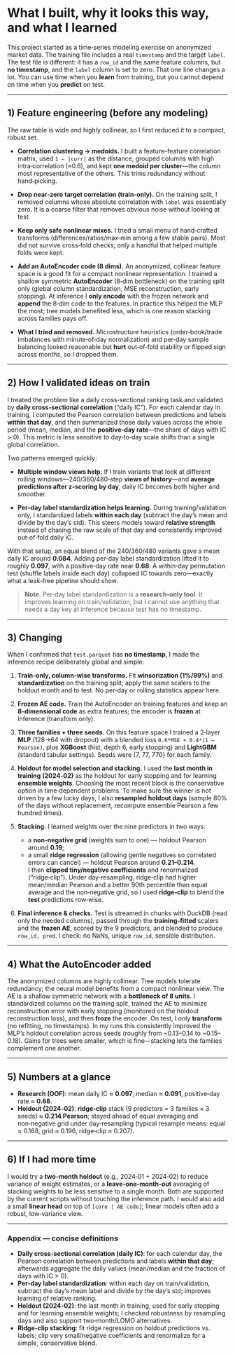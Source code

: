 # What I built, why it looks this way, and what I learned
This project started as a time‑series modeling exercise on anonymized market data. The training file includes a real `timestamp` and the target `label`. The test file is different: it has a `row_id` and the same feature columns, but **no timestamp**, and the `label` column is set to zero. That one line changes a lot. You can use time when you **learn** from training, but you cannot depend on time when you **predict** on test.

---

## 1) Feature engineering (before any modeling)

The raw table is wide and highly collinear, so I first reduced it to a compact, robust set.

- **Correlation clustering → medoids.** I built a feature–feature correlation matrix, used `1 − |corr|` as the distance, grouped columns with high intra‑correlation (≈0.6), and kept **one medoid per cluster**—the column most representative of the others. This trims redundancy without hand‑picking.

- **Drop near‑zero target correlation (train‑only).** On the training split, I removed columns whose absolute correlation with `label` was essentially zero. It is a coarse filter that removes obvious noise without looking at test.

- **Keep only safe nonlinear mixes.** I tried a small menu of hand‑crafted transforms (differences/ratios/max‑min among a few stable pairs). Most did not survive cross‑fold checks; only a handful that helped multiple folds were kept.

- **Add an AutoEncoder code (8 dims).** An anonymized, collinear feature space is a good fit for a compact nonlinear representation. I trained a shallow symmetric **AutoEncoder** (8‑dim bottleneck) on the training split only (global column standardization, MSE reconstruction, early stopping). At inference I **only encode** with the frozen network and **append** the 8‑dim code to the features. In practice this helped the MLP the most; tree models benefited less, which is one reason stacking across families pays off.

- **What I tried and removed.** Microstructure heuristics (order‑book/trade imbalances with minute‑of‑day normalization) and per‑day sample balancing looked reasonable but **hurt** out‑of‑fold stability or flipped sign across months, so I dropped them.

---

## 2) How I validated ideas on train

I treated the problem like a daily cross‑sectional ranking task and validated by **daily cross‑sectional correlation** (“daily IC”). For each calendar day in training, I computed the Pearson correlation between predictions and labels **within that day**, and then summarized those daily values across the whole period (mean, median, and the **positive‑day rate**—the share of days with IC > 0). This metric is less sensitive to day‑to‑day scale shifts than a single global correlation.

Two patterns emerged quickly:

- **Multiple window views help.** If I train variants that look at different rolling windows—240/360/480‑step **views of history**—and **average predictions after z‑scoring by day**, daily IC becomes both higher and smoother.

- **Per‑day label standardization helps learning.** During training/validation only, I standardized labels **within each day** (subtract the day’s mean and divide by the day’s std). This steers models toward **relative strength** instead of chasing the raw scale of that day and consistently improved out‑of‑fold daily IC.

With that setup, an equal blend of the 240/360/480 variants gave a mean daily IC around **0.084**. Adding per‑day label standardization lifted it to roughly **0.097**, with a positive‑day rate near **0.68**. A within‑day permutation test (shuffle labels inside each day) collapsed IC towards zero—exactly what a leak‑free pipeline should show.

> **Note.** Per‑day label standardization is a **research‑only tool**. It improves learning on train/validation, but I cannot use anything that needs a day key at inference because test has no timestamp.

---

## 3) Changing

When I confirmed that `test.parquet` has **no timestamp**, I made the inference recipe deliberately global and simple:

1. **Train‑only, column‑wise transforms.** Fit **winsorization (1%/99%)** and **standardization** on the training split; apply the same scalers to the holdout month and to test. No per‑day or rolling statistics appear here.

2. **Frozen AE code.** Train the AutoEncoder on training features and keep an **8‑dimensional code** as extra features; the encoder is **frozen** at inference (transform only).

3. **Three families + three seeds.** On this feature space I trained a 2‑layer **MLP** (128→64 with dropout) with a blended loss `0.6*MSE + 0.4*(1 − Pearson)`, plus **XGBoost** (hist, depth 6, early stopping) and **LightGBM** (standard tabular settings). Seeds were {7, 77, 770} for each family.

4. **Holdout for model selection and stacking.** I used the **last month in training (2024‑02)** as the holdout for early stopping and for learning **ensemble weights**. Choosing the most recent block is the conservative option in time‑dependent problems. To make sure the winner is not driven by a few lucky days, I also **resampled holdout days** (sample 80% of the days without replacement, recompute ensemble Pearson a few hundred times).

5. **Stacking.** I learned weights over the nine predictors in two ways:
   - a **non‑negative grid** (weights sum to one) — holdout Pearson around **0.19**;
   - a small **ridge regression** (allowing gentle negatives so correlated errors can cancel) — holdout Pearson around **0.21–0.214**.  
   I then **clipped tiny/negative coefficients** and renormalized (“ridge‑clip”). Under day‑resampling, ridge‑clip had higher mean/median Pearson and a better 90th percentile than equal average and the non‑negative grid, so I used **ridge‑clip** to blend the **test** predictions row‑wise.

6. **Final inference & checks.** Test is streamed in chunks with DuckDB (read only the needed columns), passed through the **training‑fitted** scalers and the **frozen AE**, scored by the 9 predictors, and blended to produce `row_id, pred`. I check: no NaNs, unique `row_id`, sensible distribution.

---

## 4) What the AutoEncoder added 
The anonymized columns are highly collinear. Tree models tolerate redundancy; the neural model benefits from a compact nonlinear view. The AE is a shallow symmetric network with a **bottleneck of 8 units**. I standardized columns on the training split, trained the AE to minimize reconstruction error with early stopping (monitored on the holdout reconstruction loss), and then **froze** the encoder. On test, I only **transform** (no refitting, no timestamps). In my runs this consistently improved the MLP’s holdout correlation across seeds (roughly from ~0.13–0.14 to ~0.15–0.18). Gains for trees were smaller, which is fine—stacking lets the families complement one another.

---

## 5) Numbers at a glance

- **Research (OOF)**: mean daily IC ≈ **0.097**, median ≈ **0.091**, positive‑day rate ≈ **0.68**.  
- **Holdout (2024‑02)**: **ridge‑clip** stack (9 predictors = 3 families × 3 seeds) ≈ **0.214 Pearson**; stayed ahead of equal averaging and non‑negative grid under day‑resampling (typical resample means: equal ≈ 0.168, grid ≈ 0.196, ridge‑clip ≈ 0.207).

---

## 6) If I had more time

I would try a **two‑month holdout** (e.g., 2024‑01 + 2024‑02) to reduce variance of weight estimates, or a **leave‑one‑month‑out** averaging of stacking weights to be less sensitive to a single month. Both are supported by the current scripts without touching the inference path. I would also add a small **linear head** on top of `[core | AE code]`; linear models often add a robust, low‑variance view.

---

### Appendix — concise definitions

- **Daily cross‑sectional correlation (daily IC)**: for each calendar day, the Pearson correlation between predictions and labels **within that day**; afterwards aggregate the daily values (mean/median and the fraction of days with IC > 0).
- **Per‑day label standardization**: within each day on train/validation, subtract the day’s mean label and divide by the day’s std; improves learning of relative ranking.
- **Holdout (2024‑02)**: the last month in training, used for early stopping and for learning ensemble weights; I checked robustness by resampling days and also support two‑month/LOMO alternatives.
- **Ridge‑clip stacking**: fit ridge regression on holdout predictions vs. labels; clip very small/negative coefficients and renormalize for a simple, conservative blend.
